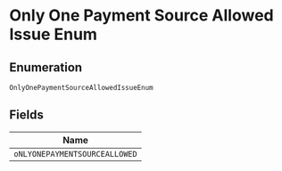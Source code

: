 
# Only One Payment Source Allowed Issue Enum

## Enumeration

`OnlyOnePaymentSourceAllowedIssueEnum`

## Fields

| Name |
|  --- |
| `oNLYONEPAYMENTSOURCEALLOWED` |

